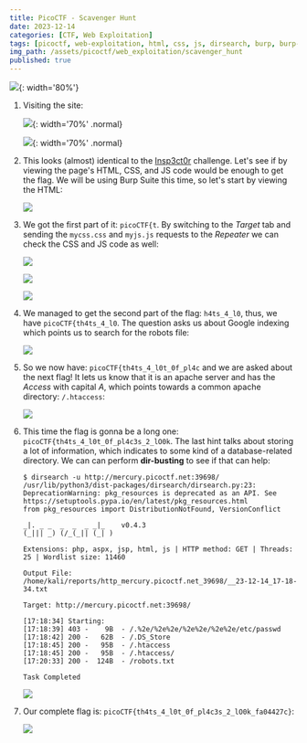 ```yaml
---
title: PicoCTF - Scavenger Hunt
date: 2023-12-14
categories: [CTF, Web Exploitation]
tags: [picoctf, web-exploitation, html, css, js, dirsearch, burp, burp-repeater, burp-target, dir-busting, apache]
img_path: /assets/picoctf/web_exploitation/scavenger_hunt
published: true
---
```


![](room_banner.png){: width='80%'}

1. Visiting the site:

    ![](home_what.png){: width='70%' .normal}

    ![](home_how.png){: width='70%' .normal}

2. This looks (almost) identical to the [Insp3ct0r](https://cspanias.github.io/posts/PicoCTF-Insp3ct0r/) challenge. Let's see if by viewing the page's HTML, CSS, and JS code would be enough to get the flag. We will be using Burp Suite this time, so let's start by viewing the HTML:

    ![](html_first_part.png)

3. We got the first part of it: `picoCTF{t`. By switching to the *Target* tab and sending the `mycss.css` and `myjs.js` requests to the *Repeater* we can check the CSS and JS code as well:

    ![](target_css_js.png)

    ![](css_second_part.png)

    ![](js_indexing.png)

4. We managed to get the second part of the flag: `h4ts_4_l0`, thus, we have `picoCTF{th4ts_4_l0`. The question asks us about Google indexing which points us to search for the robots file:

    ![](robots_third_part.png)

5. So we now have: `picoCTF{th4ts_4_l0t_0f_pl4c` and we are asked about the next flag! It lets us know that it is an apache server and has the *Access* with capital *A*, which points towards a common apache directory: `/.htaccess`:

    ![](htaccess_fourth_part.png)

6. This time the flag is gonna be a long one: `picoCTF{th4ts_4_l0t_0f_pl4c3s_2_lO0k`. The last hint talks about storing a lot of information, which indicates to some kind of a database-related directory. We can can perform **dir-busting** to see if that can help:

    ```shell
    $ dirsearch -u http://mercury.picoctf.net:39698/
    /usr/lib/python3/dist-packages/dirsearch/dirsearch.py:23: DeprecationWarning: pkg_resources is deprecated as an API. See https://setuptools.pypa.io/en/latest/pkg_resources.html
    from pkg_resources import DistributionNotFound, VersionConflict

    _|. _ _  _  _  _ _|_    v0.4.3
    (_||| _) (/_(_|| (_| )

    Extensions: php, aspx, jsp, html, js | HTTP method: GET | Threads: 25 | Wordlist size: 11460

    Output File: /home/kali/reports/http_mercury.picoctf.net_39698/__23-12-14_17-18-34.txt

    Target: http://mercury.picoctf.net:39698/

    [17:18:34] Starting:
    [17:18:39] 403 -    9B  - /.%2e/%2e%2e/%2e%2e/%2e%2e/etc/passwd
    [17:18:42] 200 -   62B  - /.DS_Store
    [17:18:45] 200 -   95B  - /.htaccess
    [17:18:45] 200 -   95B  - /.htaccess/
    [17:20:33] 200 -  124B  - /robots.txt

    Task Completed
    ```

    ![](ds_store_fifth_part.png)

7. Our complete flag is: `picoCTF{th4ts_4_l0t_0f_pl4c3s_2_lO0k_fa04427c}`:

    ![](room_pwned.png)